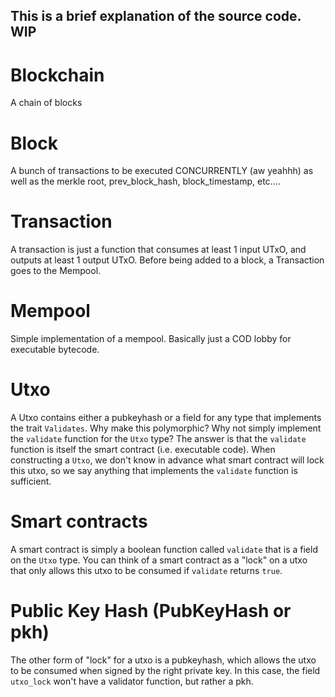## This is a brief explanation of the source code. WIP

# Blockchain
A chain of blocks

# Block
A bunch of transactions to be executed CONCURRENTLY (aw yeahhh) as well as the merkle root, prev_block_hash, block_timestamp, etc....

# Transaction
A transaction is just a function that consumes at least 1 input UTxO, and outputs at least 1 output UTxO. Before being added to a block, a Transaction goes to the Mempool.

# Mempool
Simple implementation of a mempool. Basically just a COD lobby for executable bytecode.

# Utxo
A Utxo contains either a pubkeyhash or a field for any type that implements the trait `Validates`. Why make this polymorphic? Why not simply implement the `validate` function for the `Utxo` type? The answer is that the `validate` function is itself the smart contract (i.e. executable code). When constructing a `Utxo`, we don't know in advance what smart contract will lock this utxo, so we say anything that implements the `validate` function is sufficient. 

# Smart contracts
A smart contract is simply a boolean function called `validate` that is a field on the `Utxo` type. You can think of a smart contract as a "lock" on a utxo that only allows this utxo to be consumed if `validate` returns `true`.

# Public Key Hash (PubKeyHash or pkh)
The other form of "lock" for a utxo is a pubkeyhash, which allows the utxo to be consumed when signed by the right private key. In this case, the field `utxo_lock` won't have a validator function, but rather a pkh.




